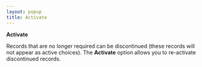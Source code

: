 ```yaml
---
layout: popup
title: Activate
---
```



**Activate**


Records that are no longer required can be discontinued (these records  will not appear as active choices). The **Activate**  option allows you to re-activate discontinued records.

